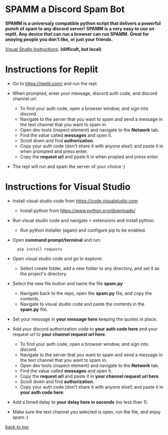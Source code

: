 # SPAMM a Discord Spam Bot

**SPAMM is a universaly compatible python script that delivers a powerful punch of spam to any discord server!**
**SPAMM is a very easy to use on replit. Any device that can run a browser can run SPAMM.**
**Great for anoying people you don't like, or just your friends.**

[Visual Studio Instructions](#instructions-for-visual-studio). **(difficult, but local)**

# Instructions for Replit

- Go to https://replit.com/ and run the repl.

- When prompted, enter your message, discord auth code, and discord channel url.
  - To find your auth code, open a browser window, and sign into discord.
  - Navigate to the server that you want to spam and send a message in the text channel that you want to spam in.
  - Open dev tools (inspect element) and navigate to the **Network** tab.
  - Find the value called **messages** and open it.
  - Scroll down and find **authorization**.
  - Copy your auth code (don't share it with anyone else!) and paste it in when prompted and press enter.
  - Copy the **request url** and paste it in when propted and press enter.

- The repl will run and spam the server of your choice :)

# Instructions for Visual Studio

- Install visual studio code from https://code.visualstudio.com
  - Install python from https://www.python.org/downloads/

- Run visual studio code and navigate > extensions and install python.
  - Run python installer (again) and configure pip to be enabled.

- Open **command prompt/terminal** and run:

        pip install requests

- Open visual studio code and go to explorer.
  - Select create folder, add a new folder to any directory, and set it as the project's directory.

- Select the new file button and name the file **spam.py**
  - Navigate back to the repo, open the **spam.py** file, and copy the contents.
  - Navigate to visual studio code and paste the contents in the **spam.py** file.

- Set your message in **your message here** keeping the quotes in place.

- Add your discord authorization code to **your auth code here** and your request url to **your channel request url here**.
  - To find your auth code, open a browser window, and sign into discord.
  - Navigate to the server that you want to spam and send a message in the text channel that you want to spam in.
  - Open dev tools (inspect element) and navigate to the **Network** tab.
  - Find the value called **messages** and open it.
  - Copy the **request url** and paste it in **your channel request url here**.
  - Scroll down and find **authorization**.
  - Copy your auth code (don't share it with anyone else!) and paste it in **your auth code here**.

- Add a timed delay to **your delay here in seconds** (no less than 1).

- Make sure the text channel you selected is open, run the file, and enjoy spam :)

[back to top](#spamm-a-discord-spam-bot)
